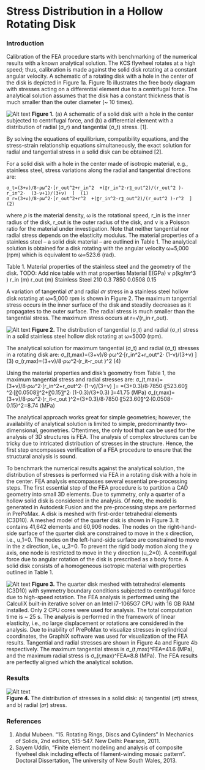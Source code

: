 # Stress Distribution in a Hollow Rotating Disk


### Introduction

Calibration of the FEA procedure starts with benchmarking of the numerical results with a known analytical solution. The KCS flywheel rotates at a high speed; thus, calibration is made against the solid disk rotating at a constant angular velocity. A schematic of a rotating disk with a hole in the center of the disk is depicted in Figure 1a. Figure 1b illustrates the free body diagram with stresses acting on a differential element due to a centrifugal force. The analytical solution assumes that the disk has a constant thickness that is much smaller than the outer diameter (~ 10 times).

![Alt text](https://github.com/dmytrokuksenko/finite-element-analysis-portfolio/blob/main/solid-disk/solid_disk_schematics.png "")
**Figure 1.** (a) A schematic of a solid disk with a hole in the center subjected to centrifugal force, and (b) a differential element with a distribution of radial (σ_r) and tangential (σ_t) stress. [1].

By solving the equations of equilibrium, compatibility equations, and the stress-strain relationship equations simultaneously, the exact solution for radial and tangential stress in a solid disk can be obtained [2]. 

For a solid disk with a hole in the center made of isotropic material, e.g., stainless steel, stress variations along the radial and tangential directions are:

	σ_t=(3+ν)/8⋅ρω^2⋅[r_out^2+r_in^2  +(〖r_in^2⋅r〗_out^2)/(r_out^2 )-r_in^2⋅  (3⋅ν+1)/(3+ν)  ]	(1)
	σ_r=(3+ν)/8⋅ρω^2⋅[r_out^2+r^2  +(〖r_in^2⋅r〗_out^2)/(r_out^2 )-r^2  ]	(2)

where 𝜌 is the material density, ω is the rotational speed, r_in is the inner radius of the disk, r_out is the outer radius of the disk, and ν is a Poisson ratio for the material under investigation. Note that neither tangential nor radial stress depends on the elasticity modulus. The material properties of a stainless steel – a solid disk material – are outlined in Table 1. The analytical solution is obtained for a disk rotating with the angular velocity ω=5,000 (rpm) which is equivalent to ω=523.6 (rad).

Table 1. Material properties of the stainless steel and the geometry of the disk.
TODO: Add nice table with mat properties
Material	E(GPa)	ν	ρ(kg/m^3 )	r_in (m)	r_out (m)
Stainless Steel	210	0.3	7850	0.0508	0.15

A variation of tangential 𝜎𝑡 and radial 𝜎𝑟 stress in a stainless steel hollow disk rotating at ω=5,000 rpm is shown in Figure 2. The maximum tangential stress occurs in the inner surface of the disk and steadily decreases as it propagates to the outer surface. The radial stress is much smaller than the tangential stress. The maximum stress occurs at r=√(r_in⋅r_out).
 
![Alt text](https://github.com/dmytrokuksenko/finite-element-analysis-portfolio/blob/main/solid-disk/solid_disk_analytical_stress_graph.png "")
**Figure 2.** The distribution of tangential (σ_t) and radial (σ_r) stress in a solid stainless steel hollow disk rotating at ω=5000 (rpm).

The analytical solution for maximum tangential (σ_t) and radial (σ_t) stresses in a rotating disk are:
	σ_(t,max)=(3+ν)/8⋅ρω^2⋅[r_in^2+r_out^2⋅ (1-ν)/(3+ν)  ]	(3)
	σ_(r,max)=(3+ν)/8⋅ρω^2⋅(r_it-r_out )^2	(4)

Using the material properties and disk’s geometry from Table 1, the maximum tangential stress and radial stresses are:
	σ_(t,max)=(3+ν)/8⋅ρω^2⋅[r_in^2+r_out^2⋅ (1-ν)/(3+ν)  ]=	
	=(3+0.3)/8⋅7850⋅〖523.60〗^2⋅[〖0.0508〗^2+〖0.15〗^2⋅ (1-0.3)/(3+0.3)  ]=41.75 (MPa)	
	σ_(r,max)=(3+ν)/8⋅ρω^2⋅(r_it-r_out )^2=(3+0.3)/8⋅7850⋅〖523.60〗^2⋅(0.0508-0.15)^2=8.74 (MPa)	

The analytical approach works great for simple geometries; however, the availability of analytical solution is limited to simple, predominantly two-dimensional, geometries. Oftentimes, the only tool that can be used for the analysis of 3D structures is FEA. The analysis of complex structures can be tricky due to intricated distribution of stresses in the structure. Hence, the first step encompasses verification of a FEA procedure to ensure that the structural analysis is sound.

To benchmark the numerical results against the analytical solution, the distribution of stresses is performed via FEA in a rotating disk with a hole in the center. FEA analysis encompasses several essential pre-processing steps. The first essential step of the FEA procedure is to partition a CAD geometry into small 3D elements. Due to symmetry, only a quarter of a hollow solid disk is considered in the analysis. Of note, the model is generated in Autodesk Fusion and the pre-processing steps are performed in PrePoMax. A disk is meshed with first-order tetrahedral elements (C3D10). A meshed model of the quarter disk is shown in Figure 3. It contains 41,642 elements and 60,906 nodes. The nodes on the right-hand-side surface of the quarter disk are constrained to move in the x direction, i.e., u_1=0. The nodes on the left-hand-side surface are constrained to move in the z direction, i.e., u_3=0. To prevent the rigid body motion along the y axis, one node is restricted to move in the y direction (u_2=0). A centrifugal force due to angular rotation of the disk is prescribed as a body force. A solid disk consists of a homogeneous isotropic material with properties outlined in Table 1.


![Alt text](https://github.com/dmytrokuksenko/finite-element-analysis-portfolio/blob/main/solid-disk/solid_disk_fea_mesh.png "")
**Figure 3.** The quarter disk meshed with tetrahedral elements (C3D10) with symmetry boundary conditions subjected to centrifugal force due to high-speed rotation.
The FEA analysis is performed using the CalculiX built-in iterative solver on an Intel i7-1065G7 CPU with 16 GB RAM installed. Only 2 CPU cores were used for analysis. The total computation time is ~ 25 s. The analysis is performed in the framework of linear elasticity, i.e., no large displacement or rotations are considered in the analysis. 
Due to inability of PrePoMax to visualize stresses in cylindrical coordinates, the GraphiX software was used for visualization of the FEA results. Tangential and radial stresses are shown in Figure 4a and Figure 4b respectively. The maximum tangential stress is σ_(t,max)^FEA=41.6 (MPa), and the maximum radial stress is σ_(r,max)^FEA=8.8 (MPa). The FEA results are perfectly aligned which the analytical solution.

### Results

![Alt text](https://github.com/dmytrokuksenko/finite-element-analysis-portfolio/blob/main/solid-disk/solid_disk_fea_mesh.png "")  
**Figure 4.** The distribution of stresses in a solid disk: a) tangential (𝜎𝑡) stress, and b) radial (𝜎𝑟) stress.

### References
1. Abdul Mubeen. “15. Rotating Rings, Discs and Cylinders” In Mechanics of Solids, 2nd edition, 515-547. New Delhi: Pearson, 2011. 
2. Sayem Uddin, “Finite element modeling and analysis of composite flywheel disk including effects of filament-winding mosaic pattern”. Doctoral Dissertation, The university of New South Wales, 2013.
